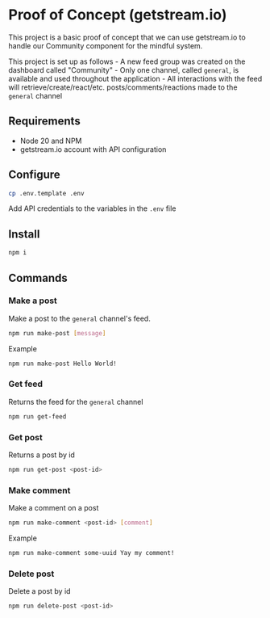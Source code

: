 
# Proof of Concept (getstream.io)

This project is a basic proof of concept that we can use getstream.io to handle our Community component for the mindful system.

This project is set up as follows
    - A new feed group was created on the dashboard called "Community"
    - Only one channel, called `general`, is available and used throughout the application
    - All interactions with the feed will retrieve/create/react/etc. posts/comments/reactions made to the `general` channel

## Requirements

 - Node 20 and NPM
 - getstream.io account with API configuration

## Configure

```bash
cp .env.template .env
```

Add API credentials to the variables in the `.env` file

## Install

```bash
npm i
```

## Commands

### Make a post

Make a post to the `general` channel's feed.

```bash
npm run make-post [message]
```

Example
```bash
npm run make-post Hello World!
```

### Get feed

Returns the feed for the `general` channel

```bash
npm run get-feed
```

### Get post

Returns a post by id

```bash
npm run get-post <post-id>
```

### Make comment

Make a comment on a post

```bash
npm run make-comment <post-id> [comment]
```

Example

```bash
npm run make-comment some-uuid Yay my comment!
```

### Delete post

Delete a post by id

```bash
npm run delete-post <post-id>
```

